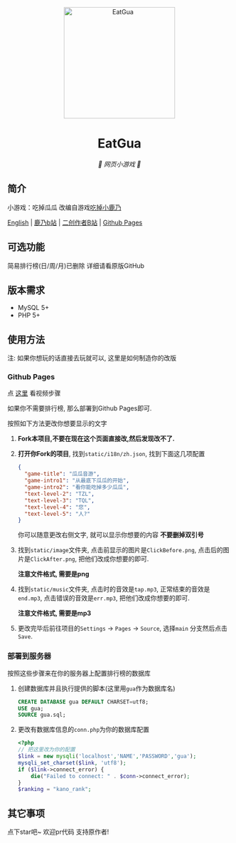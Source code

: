 <p align="center">
  <a href="https://cnliubx.github.io/EatGua/"><img src="https://github.com/CNLiubx/EatGua/tree/main/static/image/ClickBefore.png?raw=true" width="250" height="250" alt="EatGua"></a>
</p>
<div align="center">

# EatGua

_🍉 网页小游戏 🍉_

</div>


## 简介

小游戏：吃掉瓜瓜
改编自游戏[吃掉小鹿乃](https://xingye.me/game/eatkano/)

[English](README_EN.md)
|
[鹿乃b站](https://space.bilibili.com/316381099)
|
[二创作者B站](https://space.bilibili.com/1400417714)
|
[Github Pages](https://cnliubx.github.io/EatGua/)

## 可选功能

简易排行榜(日/周/月)已删除
详细请看原版GitHub

## 版本需求
+ MySQL 5+
+ PHP 5+

## 使用方法

注: 如果你想玩的话直接去玩就可以, 这里是如何制造你的改版

### Github Pages

点 [这里](https://www.bilibili.com/video/BV1r94y1d765) 看视频步骤

如果你不需要排行榜, 那么部署到Github Pages即可.

按照如下方法更改你想要显示的文字

1. **Fork本项目,不要在现在这个页面直接改,然后发现改不了.**

2. **打开你Fork的项目**, 找到`static/i18n/zh.json`, 找到下面这几项配置

   ```json
   {
     "game-title": "瓜瓜音游",
     "game-intro1": "从最底下瓜瓜的开始",
     "game-intro2": "看你能吃掉多少瓜瓜",
     "text-level-2": "TZL",
     "text-level-3": "TQL",
     "text-level-4": "您",
     "text-level-5": "人?"
   }
   ```

   你可以随意更改右侧文字, 就可以显示你想要的内容 **不要删掉双引号**

3. 找到`static/image`文件夹, 点击前显示的图片是`ClickBefore.png`, 点击后的图片是`ClickAfter.png`, 把他们改成你想要的即可.

    **注意文件格式, 需要是png**

4. 找到`static/music`文件夹, 点击时的音效是`tap.mp3`, 正常结束的音效是`end.mp3`, 点击错误的音效是`err.mp3`, 把他们改成你想要的即可.

   **注意文件格式, 需要是mp3**

5. 更改完毕后前往项目的`Settings` -> `Pages` -> `Source`, 选择`main` 分支然后点击`Save`.

### 部署到服务器

按照这些步骤来在你的服务器上配置排行榜的数据库

1. 创建数据库并且执行提供的脚本(这里用`gua`作为数据库名)
   ```sql
   CREATE DATABASE gua DEFAULT CHARSET=utf8;
   USE gua;
   SOURCE gua.sql;
   ```

2. 更改有数据库信息的`conn.php`为你的数据库配置

   ```php
   <?php
   // 把这里改为你的配置
   $link = new mysqli('localhost','NAME','PASSWORD','gua');
   mysqli_set_charset($link, 'utf8');
   if ($link->connect_error) {
       die("Failed to connect: " . $conn->connect_error);
   }
   $ranking = "kano_rank";
   ```


## 其它事项

点下star吧~ 欢迎pr代码
支持原作者!

